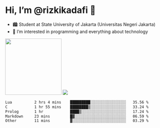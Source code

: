 # Hi, I’m @rizkikadafi 👋
- 🏙 Student at State University of Jakarta (Universitas Negeri Jakarta)
- 👀 I’m interested in programming and everything about technology
<img height="180em" src="https://github-readme-stats.vercel.app/api?username=rizkikadafi&show_icons=true&hide_border=true&&count_private=true&include_all_commits=true" />
<img src="https://github-readme-stats.vercel.app/api/top-langs/?username=rizkikadafi&show_icons=true&hide_border=true&&count_private=true&include_all_commits=true" />

<!--START_SECTION:waka-->

```txt
Lua          2 hrs 4 mins    █████████░░░░░░░░░░░░░░░░   35.56 %
C            1 hr 55 mins    ████████▒░░░░░░░░░░░░░░░░   33.24 %
Prolog       1 hr            ████▒░░░░░░░░░░░░░░░░░░░░   17.24 %
Markdown     23 mins         █▓░░░░░░░░░░░░░░░░░░░░░░░   06.59 %
Other        11 mins         ▓░░░░░░░░░░░░░░░░░░░░░░░░   03.29 %
```

<!--END_SECTION:waka-->

<!---
rizkikadafi/rizkikadafi is a ✨ special ✨ repository because its `README.md` (this file) appears on your GitHub profile.
You can click the Preview link to take a look at your changes.
--->
